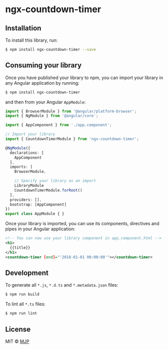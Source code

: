 # ngx-countdown-timer

## Installation

To install this library, run:

```bash
$ npm install ngx-countdown-timer --save
```

## Consuming your library

Once you have published your library to npm, you can import your library in any Angular application by running:

```bash
$ npm install ngx-countdown-timer
```

and then from your Angular `AppModule`:

```typescript
import { BrowserModule } from '@angular/platform-browser';
import { NgModule } from '@angular/core';

import { AppComponent } from './app.component';

// Import your library
import { CountdownTimerModule } from 'ngx-countdown-timer';

@NgModule({
  declarations: [
    AppComponent
  ],
  imports: [
    BrowserModule,

    // Specify your library as an import
    LibraryModule
    CountdownTimerModule.forRoot()
  ],
  providers: [],
  bootstrap: [AppComponent]
})
export class AppModule { }
```

Once your library is imported, you can use its components, directives and pipes in your Angular application:

```xml
<!-- You can now use your library component in app.component.html -->
<h1>
  {{title}}
</h1>
<countdown-timer [end]="'2018-01-01 00:00:00'"></countdown-timer>
```

## Development

To generate all `*.js`, `*.d.ts` and `*.metadata.json` files:

```bash
$ npm run build
```

To lint all `*.ts` files:

```bash
$ npm run lint
```

## License

MIT © [MJP](mailto:markangelpenaranda@gmail.com)
